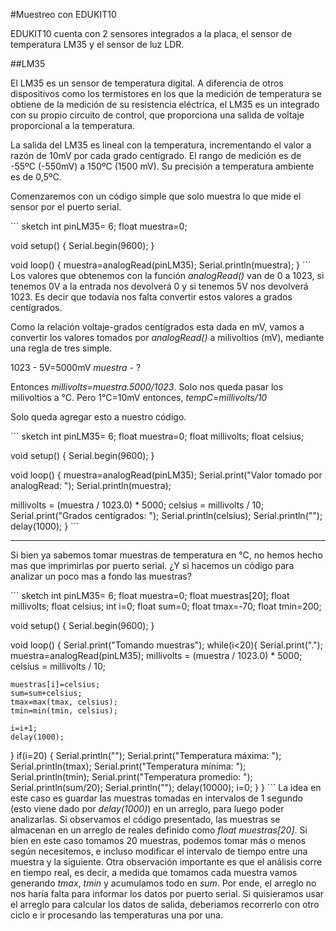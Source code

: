 #Muestreo con EDUKIT10

EDUKIT10 cuenta con 2 sensores integrados a la placa, el sensor de temperatura LM35 y el sensor de luz LDR. 

##LM35

 El LM35 es un sensor de temperatura digital. A diferencia de otros dispositivos como los termistores en los que la medición de temperatura se obtiene de la medición de su resistencia eléctrica, el LM35 es un integrado con su propio circuito de control, que proporciona una salida de voltaje proporcional a la temperatura.

La salida del LM35 es lineal con la temperatura, incrementando el valor a razón de 10mV por cada grado centígrado. El rango de medición es de -55ºC (-550mV) a 150ºC (1500 mV). Su precisión a temperatura ambiente es de 0,5ºC.

Comenzaremos con un código simple que solo muestra lo que mide el sensor por el puerto serial.

´´´ sketch
int pinLM35= 6;
float muestra=0;

void setup() {
	Serial.begin(9600);
}

void loop() {
	muestra=analogRead(pinLM35);
	Serial.println(muestra);
}
´´´
Los valores que obtenemos con la función *analogRead()* van de 0 a 1023, si tenemos 0V a la entrada nos devolverá 0 y si tenemos 5V nos devolverá 1023.
Es decir que todavía nos falta convertir estos valores a grados centígrados.

Como la relación voltaje-grados centígrados esta dada en mV, vamos a convertir los valores tomados por *analogRead()* a milivoltios (mV), mediante una regla de tres simple.

1023 - 5V=5000mV 
*muestra* - ? 

Entonces *millivolts=muestra.5000/1023*.
Solo nos queda pasar los milivoltios a °C. Pero 1°C=10mV entonces, 
*tempC=millivolts/10*

Solo queda agregar esto a nuestro código.

´´´ sketch
int pinLM35= 6;
float muestra=0;
float millivolts;
float celsius;

void setup() {
  Serial.begin(9600);
}

void loop() {
  muestra=analogRead(pinLM35);
  Serial.print("Valor tomado por analogRead: ");
  Serial.println(muestra);
  
  millivolts = (muestra / 1023.0) * 5000;
  celsius = millivolts / 10; 
  Serial.print("Grados centígrados: ");
  Serial.println(celsius);
  Serial.println("");
  delay(1000);
}
´´´
___

Si bien ya sabemos tomar muestras de temperatura en °C, no hemos hecho mas que imprimirlas por puerto serial. 
¿Y si hacemos un código para analizar un poco mas a fondo las muestras?

´´´ sketch
int pinLM35= 6;
float muestra=0;
float muestras[20];
float millivolts;
float celsius;
int i=0;
float sum=0;
float tmax=-70;
float tmin=200;

void setup() {
  Serial.begin(9600);
}

void loop() {
  Serial.print("Tomando muestras");
  while(i<20){
    Serial.print(".");
    muestra=analogRead(pinLM35);
    millivolts = (muestra / 1023.0) * 5000;
    celsius = millivolts / 10; 
        
    muestras[i]=celsius; 
    sum=sum+celsius;
    tmax=max(tmax, celsius);
    tmin=min(tmin, celsius);
    
    i=i+1;
    delay(1000);
  }
  if(i=20) {
    Serial.println("");
    Serial.print("Temperatura máxima: ");
    Serial.println(tmax);
    Serial.print("Temperatura mínima: ");
    Serial.println(tmin);
    Serial.print("Temperatura promedio: ");
    Serial.println(sum/20);
    Serial.println("");
    delay(10000);
    i=0;
  }
}
´´´
La idea en este caso es guardar las muestras tomadas en intervalos de 1 segundo (esto viene dado por *delay(1000)*) en un arreglo, para luego poder analizarlas.
Si observamos el código presentado, las muestras se almacenan en un arreglo de reales definido como *float muestras[20]*. Si bien en este caso tomamos 20 muestras, podemos tomar más o menos según necesitemos, e incluso modificar el intervalo de tiempo entre una muestra y la siguiente.
Otra observación importante es que el análisis corre en tiempo real, es decir, a medida que tomamos cada muestra vamos generando *tmax*, *tmin* y acumulamos todo en *sum*. Por ende, el arreglo no nos haría falta para informar los datos por puerto serial.
Si quisieramos usar el arreglo para calcular los datos de salida, deberiamos recorrerlo con otro ciclo e ir procesando las temperaturas una por una.
